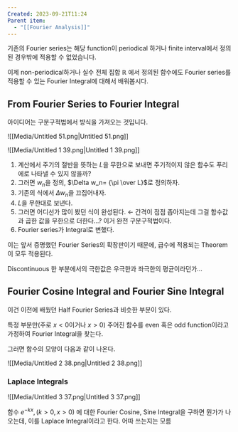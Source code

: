 ```yaml
---
Created: 2023-09-21T11:24
Parent item:
  - "[[Fourier Analysis]]"
---
```

기존의 Fourier series는 해당 function이 periodical 하거나 finite interval에서 정의된 경우밖에 적용할 수 없었습니다.

이제 non-periodical하거나 실수 전체 집합 $\mathbb{R}$﻿ 에서 정의된 함수에도 Fourier series를 적용할 수 있는 Fourier Integral에 대해서 배워봅시다.

## From Fourier Series to Fourier Integral

아이디어는 구분구적법에서 방식을 가져오는 것입니다.

![[Media/Untitled 51.png|Untitled 51.png]]

![[Media/Untitled 1 39.png|Untitled 1 39.png]]

1. 계산에서 주기의 절반을 뜻하는 $L$﻿을 무한으로 보내면 주기적이지 않은 함수도 푸리에로 나타낼 수 있지 않을까?
2. 그러면 $w_n$﻿을 정의, $\Delta w_n= {\pi \over L}$﻿로 정의하자.
3. 기존의 식에서 $\Delta w_n$﻿을 끄집어내자.
4. $L$﻿을 무한대로 보낸다.
5. 그러면 어디선가 많이 봤던 식이 완성된다. ← 간격이 점점 좁아지는데 그걸 함수값과 곱한 값을 무한으로 더한다…? 이거 완전 구분구적법이다.
6. Fourier series가 Integral로 변했다.

이는 앞서 증명했던 Fourier Series의 확장판이기 때문에, 급수에 적용되는 Theorem이 모두 적용된다.

Discontinuous 한 부분에서의 극한값은 우극한과 좌극한의 평균이라던가…

## Fourier Cosine Integral and Fourier Sine Integral

이건 이전에 배웠던 Half Fourier Series과 비슷한 부분이 있다.

특정 부분만(주로 $x<0$﻿이거나 $x>0$﻿) 주어진 함수를 even 혹은 odd function이라고 가정하여 Fourier Integral을 찾는다.

그러면 함수의 모양이 다음과 같이 나온다.

![[Media/Untitled 2 38.png|Untitled 2 38.png]]

### Laplace Integrals

![[Media/Untitled 3 37.png|Untitled 3 37.png]]

함수 $e^{-kx}, (k>0,x>0)$﻿ 에 대한 Fourier Cosine, Sine Integral을 구하면 뭔가가 나오는데, 이를 Laplace Integral이라고 한다. 어따 쓰는지는 모름